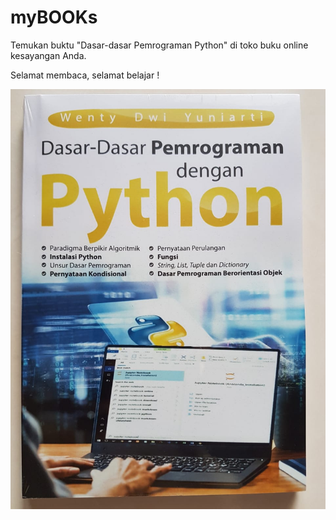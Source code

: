 # myBOOKs
Temukan buktu "Dasar-dasar Pemrograman Python" di toko buku online kesayangan Anda.  

Selamat membaca, selamat belajar !  



<img src="https://github.com/whentea/images/blob/master/Python1.png" align ="center" width="600">
